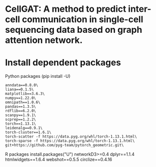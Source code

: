 # CellGAT: A method to predict inter-cell communication in single-cell sequencing data based on graph attention network.

# Install dependent packages
Python packages
(pip install -U)

    anndata==0.8.0\
    liana==0.1.5\
    matplotlib==3.6.3\ 
    numpy==1.22.0\ 
    omnipath==1.0.6\ 
    pandas==1.3.5\ 
    rdflib==6.2.0\ 
    scanpy==1.9.1\ 
    scprep==1.2.2\ 
    torch==1.13.1\
    leidenalg==0.9.1\ 
    torch-cluster==1.6.1\ 
    torch-scatter -f https://data.pyg.org/whl/torch-1.13.1.html\
    torch-sparse -f https://data.pyg.org/whl/torch-1.13.1.html\
    git+https://github.com/pyg-team/pytorch_geometric.git\

R packages
install.packages("U")
    networkD3>=0.4
    dplyr==1.1.4
    htmlwidgets==1.6.4
    webshot==0.5.5
    circlize==0.4.16

    
